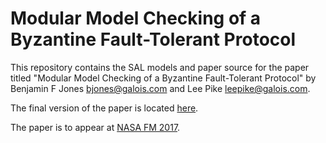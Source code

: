 # Modular Model Checking of a Byzantine Fault-Tolerant Protocol

This repository contains the SAL models and paper source for the paper titled
"Modular Model Checking of a Byzantine Fault-Tolerant Protocol" by Benjamin F
Jones <bjones@galois.com> and Lee Pike <leepike@galois.com>.

The final version of the paper is located
[here](Modular_Model-Checking_of_a_Byzantine_Fault-Tolerant_Protocol.pdf).

The paper is to appear at
[NASA FM 2017](https://ti.arc.nasa.gov/events/nfm-2017/papers/).
